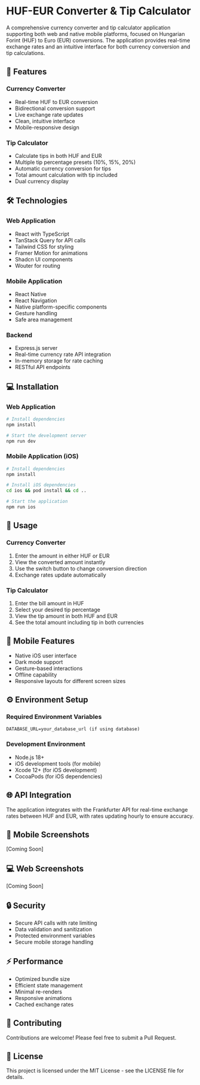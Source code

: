 # HUF-EUR Converter & Tip Calculator

A comprehensive currency converter and tip calculator application supporting both web and native mobile platforms, focused on Hungarian Forint (HUF) to Euro (EUR) conversions. The application provides real-time exchange rates and an intuitive interface for both currency conversion and tip calculations.

## 🌟 Features

### Currency Converter
- Real-time HUF to EUR conversion
- Bidirectional conversion support
- Live exchange rate updates
- Clean, intuitive interface
- Mobile-responsive design

### Tip Calculator
- Calculate tips in both HUF and EUR
- Multiple tip percentage presets (10%, 15%, 20%)
- Automatic currency conversion for tips
- Total amount calculation with tip included
- Dual currency display

## 🛠️ Technologies

### Web Application
- React with TypeScript
- TanStack Query for API calls
- Tailwind CSS for styling
- Framer Motion for animations
- Shadcn UI components
- Wouter for routing

### Mobile Application
- React Native
- React Navigation
- Native platform-specific components
- Gesture handling
- Safe area management

### Backend
- Express.js server
- Real-time currency rate API integration
- In-memory storage for rate caching
- RESTful API endpoints

## 💻 Installation

### Web Application
```bash
# Install dependencies
npm install

# Start the development server
npm run dev
```

### Mobile Application (iOS)
```bash
# Install dependencies
npm install

# Install iOS dependencies
cd ios && pod install && cd ..

# Start the application
npm run ios
```

## 🚀 Usage

### Currency Converter
1. Enter the amount in either HUF or EUR
2. View the converted amount instantly
3. Use the switch button to change conversion direction
4. Exchange rates update automatically

### Tip Calculator
1. Enter the bill amount in HUF
2. Select your desired tip percentage
3. View the tip amount in both HUF and EUR
4. See the total amount including tip in both currencies

## 📱 Mobile Features

- Native iOS user interface
- Dark mode support
- Gesture-based interactions
- Offline capability
- Responsive layouts for different screen sizes

## ⚙️ Environment Setup

### Required Environment Variables
```
DATABASE_URL=your_database_url (if using database)
```

### Development Environment
- Node.js 18+
- iOS development tools (for mobile)
- Xcode 12+ (for iOS development)
- CocoaPods (for iOS dependencies)

## 🌐 API Integration

The application integrates with the Frankfurter API for real-time exchange rates between HUF and EUR, with rates updating hourly to ensure accuracy.

## 📱 Mobile Screenshots

[Coming Soon]

## 💻 Web Screenshots

[Coming Soon]

## 🔒 Security

- Secure API calls with rate limiting
- Data validation and sanitization
- Protected environment variables
- Secure mobile storage handling

## ⚡ Performance

- Optimized bundle size
- Efficient state management
- Minimal re-renders
- Responsive animations
- Cached exchange rates

## 🤝 Contributing

Contributions are welcome! Please feel free to submit a Pull Request.

## 📄 License

This project is licensed under the MIT License - see the LICENSE file for details.
